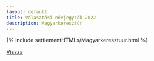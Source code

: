 ```yaml
---
layout: default
title: Választási névjegyzék 2022
description: Magyarkeresztúr
---
```


{% include settlementHTMLs/Magyarkeresztuur.html %}

[Vissza](../)